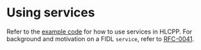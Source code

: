 # Using services

Refer to the [example code][code] for how to use services in HLCPP. For
background and motivation on a FIDL `service`, refer to [RFC-0041][rfc-0041].

<!-- xrefs -->
[code]: /examples/fidl/hlcpp/services
[rfc-0041]: /contribute/governance/rfcs/0041_unifying_services_devices.md
